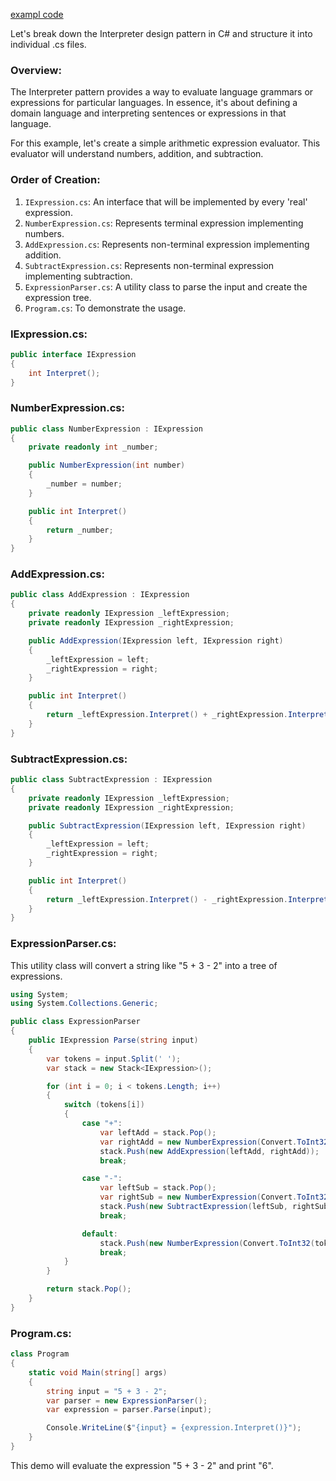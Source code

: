 [exampl code](Interpreter/Interpreter/)

Let's break down the Interpreter design pattern in C# and structure it into individual .cs files.

### Overview:

The Interpreter pattern provides a way to evaluate language grammars or expressions for particular languages. In essence, it's about defining a domain language and interpreting sentences or expressions in that language. 

For this example, let's create a simple arithmetic expression evaluator. This evaluator will understand numbers, addition, and subtraction.

### Order of Creation:

1. `IExpression.cs`: An interface that will be implemented by every 'real' expression.
2. `NumberExpression.cs`: Represents terminal expression implementing numbers.
3. `AddExpression.cs`: Represents non-terminal expression implementing addition.
4. `SubtractExpression.cs`: Represents non-terminal expression implementing subtraction.
5. `ExpressionParser.cs`: A utility class to parse the input and create the expression tree.
6. `Program.cs`: To demonstrate the usage.

### IExpression.cs:

```csharp
public interface IExpression
{
    int Interpret();
}
```

### NumberExpression.cs:

```csharp
public class NumberExpression : IExpression
{
    private readonly int _number;

    public NumberExpression(int number)
    {
        _number = number;
    }

    public int Interpret()
    {
        return _number;
    }
}
```

### AddExpression.cs:

```csharp
public class AddExpression : IExpression
{
    private readonly IExpression _leftExpression;
    private readonly IExpression _rightExpression;

    public AddExpression(IExpression left, IExpression right)
    {
        _leftExpression = left;
        _rightExpression = right;
    }

    public int Interpret()
    {
        return _leftExpression.Interpret() + _rightExpression.Interpret();
    }
}
```

### SubtractExpression.cs:

```csharp
public class SubtractExpression : IExpression
{
    private readonly IExpression _leftExpression;
    private readonly IExpression _rightExpression;

    public SubtractExpression(IExpression left, IExpression right)
    {
        _leftExpression = left;
        _rightExpression = right;
    }

    public int Interpret()
    {
        return _leftExpression.Interpret() - _rightExpression.Interpret();
    }
}
```

### ExpressionParser.cs:

This utility class will convert a string like "5 + 3 - 2" into a tree of expressions.

```csharp
using System;
using System.Collections.Generic;

public class ExpressionParser
{
    public IExpression Parse(string input)
    {
        var tokens = input.Split(' ');
        var stack = new Stack<IExpression>();

        for (int i = 0; i < tokens.Length; i++)
        {
            switch (tokens[i])
            {
                case "+":
                    var leftAdd = stack.Pop();
                    var rightAdd = new NumberExpression(Convert.ToInt32(tokens[++i]));
                    stack.Push(new AddExpression(leftAdd, rightAdd));
                    break;

                case "-":
                    var leftSub = stack.Pop();
                    var rightSub = new NumberExpression(Convert.ToInt32(tokens[++i]));
                    stack.Push(new SubtractExpression(leftSub, rightSub));
                    break;

                default:
                    stack.Push(new NumberExpression(Convert.ToInt32(tokens[i])));
                    break;
            }
        }

        return stack.Pop();
    }
}
```

### Program.cs:

```csharp
class Program
{
    static void Main(string[] args)
    {
        string input = "5 + 3 - 2";
        var parser = new ExpressionParser();
        var expression = parser.Parse(input);

        Console.WriteLine($"{input} = {expression.Interpret()}");
    }
}
```

This demo will evaluate the expression "5 + 3 - 2" and print "6".
